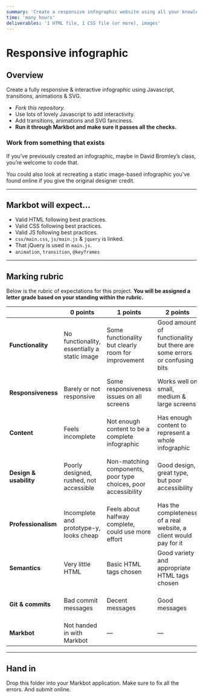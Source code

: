 ```yaml
---
summary: 'Create a responsive infographic website using all your knowledge from the term.'
time: 'many hours'
deliverables: '1 HTML file, 1 CSS file (or more), images'
---
```


# Responsive infographic

## Overview

Create a fully responsive & interactive infographic using Javascript, transitions, animations & SVG.

- *Fork this repository.*
- Use lots of lovely Javascript to add interactivity.
- Add transitions, animations and SVG fanciness.
- **Run it through Markbot and make sure it passes all the checks.**

### Work from something that exists

If you’ve previously created an infographic, maybe in David Bromley’s class, you’re welcome to code that.

You could also look at recreating a static image-based infographic you’ve found online if you give the original designer credit.

---

## Markbot will expect…

- Valid HTML following best practices.
- Valid CSS following best practices.
- Valid JS following best practices.
- `css/main.css`, `js/main.js` & `jquery` is linked.
- That jQuery is used in `main.js`.
- `animation`, `transition`, `@keyframes`

---

## Marking rubric

Below is the rubric of expectations for this project. **You will be assigned a letter grade based on your standing within the rubric.**

| | 0 points | 1 points | 2 points | 3 points |
| --- | --- | --- | --- | --- |
| **Functionality** | No functionality, essentially a static image | Some functionality but clearly room for improvement | Good amount of functionality but there are some errors or confusing bits | Amazing amounts of functionality with no errors |
| **Responsiveness** | Barely or not responsive | Some responsiveness issues on all screens | Works well on small, medium & large screens | Responsiveness perfect on all screens: good text size, good hit areas, etc. |
| **Content** | Feels incomplete | Not enough content to be a complete infographic | Has enough content to represent a whole infographic | Lots of extra, detailed content |
| **Design & usability** | Poorly designed, rushed, not accessible | Non-matching components, poor type choices, poor accessibility | Good design, great type, but poor accessibility | Cohesive design, perfect content size & placement, great accessibility |
| **Professionalism** | Incomplete and prototype-y, looks cheap | Feels about halfway complete, could use more effort | Has the completeness of a real website, a client would pay for it | Good enough for Thomas to steal it an call it his own |
| **Semantics** | Very little HTML | Basic HTML tags chosen | Good variety and appropriate HTML tags chosen | Excellent demonstration of HTML tags and correct use |
| **Git & commits** | Bad commit messages | Decent messages | Good messages | Excellent and descriptive commit messages |
| **Markbot** | Not handed in with Markbot | — | — | Handed in with Markbot |

---


## Hand in

Drop this folder into your Markbot application. Make sure to fix all the errors. And submit online.
